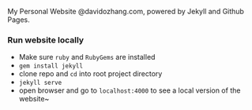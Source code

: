 My Personal Website @davidozhang.com, powered by Jekyll and Github Pages.

### Run website locally

- Make sure `ruby` and `RubyGems` are installed
- `gem install jekyll`
- clone repo and `cd` into root project directory
- `jekyll serve`
- open browser and go to `localhost:4000` to see a local version of the website~

